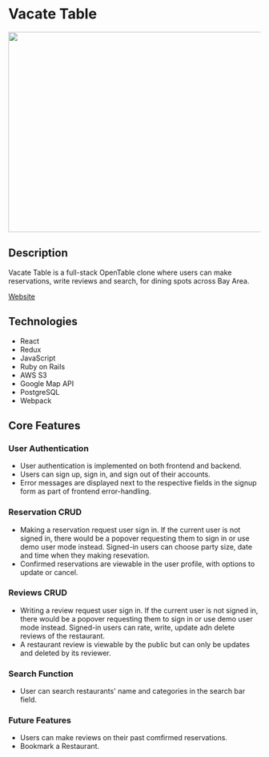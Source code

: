 # **Vacate Table** 

<img src="https://github.com/TaoweiLi/Vacate_table_project/raw/main/vtable_frontend/asset/vTable.gif%2008-47-52-027.gif" width="700" height="400">

## **Description**
Vacate Table is a full-stack OpenTable clone where users can make reservations, write reviews and search, for dining spots across Bay Area.

[Website](https://vacate-table.herokuapp.com/)

## **Technologies**
- React
- Redux
- JavaScript
- Ruby on Rails
- AWS S3
- Google Map API
- PostgreSQL
- Webpack

## **Core Features**


### **User Authentication**
- User authentication is implemented on both frontend and backend.
- Users can sign up, sign in, and sign out of their accounts.
- Error messages are displayed next to the respective fields in the signup form as part of frontend error-handling.

### **Reservation CRUD**
- Making a reservation request user sign in. If the current user is not signed in, there would be a popover requesting them to sign in or use demo user mode instead. Signed-in users can choose party size, date and time when they making resevation.
- Confirmed reservations are viewable in the user profile, with options to update or cancel.

### **Reviews CRUD**
- Writing a review request user sign in. If the current user is not signed in, there would be a popover requesting them to sign in or use demo user mode instead. Signed-in users can rate, write, update adn delete reviews of the restaurant.
- A restaurant review is viewable by the public but can only be updates and deleted by its reviewer.

### **Search Function**
- User can search restaurants' name and categories in the search bar field.

### **Future Features**
- Users can make reviews on their past comfirmed reservations.
- Bookmark a Restaurant.
